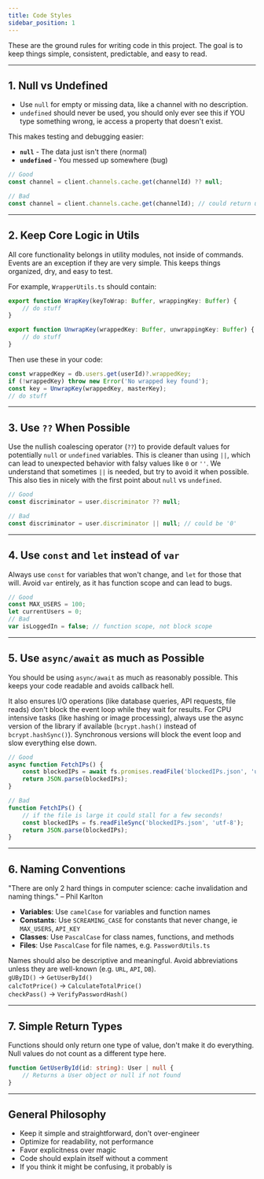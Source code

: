```yaml
---
title: Code Styles
sidebar_position: 1
---
```


These are the ground rules for writing code in this project.
The goal is to keep things simple, consistent, predictable, and easy to read.

---

## 1. Null vs Undefined
- Use `null` for empty or missing data, like a channel with no description.
- `undefined` should never be used, you should only ever see this if YOU type something wrong, ie access a property that doesn't exist.

This makes testing and debugging easier:
- **`null`** - The data just isn't there (normal)
- **`undefined`** - You messed up somewhere (bug)

```ts
// Good
const channel = client.channels.cache.get(channelId) ?? null;

// Bad
const channel = client.channels.cache.get(channelId); // could return undefined
```

---

## 2. Keep Core Logic in Utils
All core functionality belongs in utility modules, not inside of commands.
Events are an exception if they are very simple.
This keeps things organized, dry, and easy to test.

For example, `WrapperUtils.ts` should contain:
```ts
export function WrapKey(keyToWrap: Buffer, wrappingKey: Buffer) {
	// do stuff
}

export function UnwrapKey(wrappedKey: Buffer, unwrappingKey: Buffer) {
	// do stuff
}
```

Then use these in your code:
```ts
const wrappedKey = db.users.get(userId)?.wrappedKey;
if (!wrappedKey) throw new Error('No wrapped key found');
const key = UnwrapKey(wrappedKey, masterKey);
// do stuff
```

---

## 3. Use `??` When Possible
Use the nullish coalescing operator (`??`) to provide default values for potentially `null` or `undefined` variables.
This is cleaner than using `||`, which can lead to unexpected behavior with falsy values like `0` or `''`.
We understand that sometimes `||` is needed, but try to avoid it when possible. This also ties in nicely with the first point about `null` vs `undefined`.

```ts
// Good
const discriminator = user.discriminator ?? null;

// Bad
const discriminator = user.discriminator || null; // could be '0'
```

---

## 4. Use `const` and `let` instead of `var`
Always use `const` for variables that won't change, and `let` for those that will.
Avoid `var` entirely, as it has function scope and can lead to bugs.
```ts
// Good
const MAX_USERS = 100;
let currentUsers = 0;
// Bad
var isLoggedIn = false; // function scope, not block scope
```

---

## 5. Use `async/await` as much as Possible
You should be using `async/await` as much as reasonably possible.
This keeps your code readable and avoids callback hell.

It also ensures I/O operations (like database queries, API requests, file reads) don't block the event loop while they wait for results.
For CPU intensive tasks (like hashing or image processing), always use the async version of the library if available (`bcrypt.hash()` instead of `bcrypt.hashSync()`).
Synchronous versions will block the event loop and slow everything else down.

```ts
// Good
async function FetchIPs() {
	const blockedIPs = await fs.promises.readFile('blockedIPs.json', 'utf-8');
	return JSON.parse(blockedIPs);
}

// Bad
function FetchIPs() {
	// if the file is large it could stall for a few seconds!
	const blockedIPs = fs.readFileSync('blockedIPs.json', 'utf-8');
	return JSON.parse(blockedIPs);
}
```

---

## 6. Naming Conventions
"There are only 2 hard things in computer science: cache invalidation and naming things." – Phil Karlton

- **Variables**: Use `camelCase` for variables and function names
- **Constants**: Use `SCREAMING_CASE` for constants that never change, ie `MAX_USERS`, `API_KEY`
- **Classes**: Use `PascalCase` for class names, functions, and methods
- **Files**: Use `PascalCase` for file names, e.g. `PasswordUtils.ts`

Names should also be descriptive and meaningful. Avoid abbreviations unless they are well-known (e.g. `URL`, `API`, `DB`). <br/>
`gUByID()` -> `GetUserById()` <br/>
`calcTotPrice()` -> `CalculateTotalPrice()` <br/>
`checkPass()` -> `VerifyPasswordHash()`

---

## 7. Simple Return Types
Functions should only return one type of value, don't make it do everything.
Null values do not count as a different type here.
```ts
function GetUserById(id: string): User | null {
	// Returns a User object or null if not found
}
```

---

## General Philosophy
- Keep it simple and straightforward, don't over-engineer
- Optimize for readability, not performance
- Favor explicitness over magic
- Code should explain itself without a comment
- If you think it might be confusing, it probably is